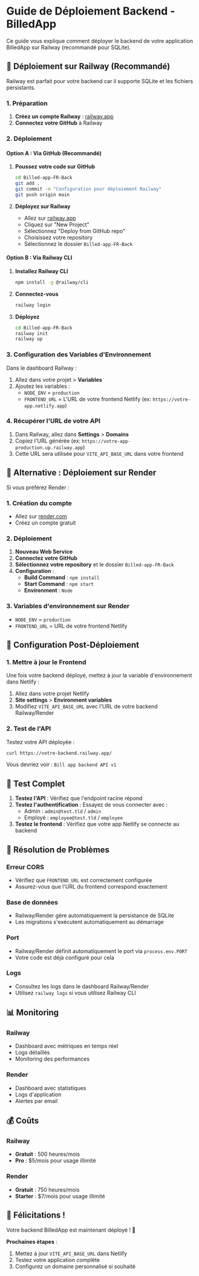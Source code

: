 # Guide de Déploiement Backend - BilledApp

Ce guide vous explique comment déployer le backend de votre application BilledApp sur Railway (recommandé pour SQLite).

## 🚀 Déploiement sur Railway (Recommandé)

Railway est parfait pour votre backend car il supporte SQLite et les fichiers persistants.

### 1. Préparation

1. **Créez un compte Railway** : [railway.app](https://railway.app)
2. **Connectez votre GitHub** à Railway

### 2. Déploiement

#### Option A : Via GitHub (Recommandé)

1. **Poussez votre code sur GitHub**
   ```bash
   cd Billed-app-FR-Back
   git add .
   git commit -m "Configuration pour déploiement Railway"
   git push origin main
   ```

2. **Déployez sur Railway**
   - Allez sur [railway.app](https://railway.app)
   - Cliquez sur "New Project"
   - Sélectionnez "Deploy from GitHub repo"
   - Choisissez votre repository
   - Sélectionnez le dossier `Billed-app-FR-Back`

#### Option B : Via Railway CLI

1. **Installez Railway CLI**
   ```bash
   npm install -g @railway/cli
   ```

2. **Connectez-vous**
   ```bash
   railway login
   ```

3. **Déployez**
   ```bash
   cd Billed-app-FR-Back
   railway init
   railway up
   ```

### 3. Configuration des Variables d'Environnement

Dans le dashboard Railway :

1. Allez dans votre projet > **Variables**
2. Ajoutez les variables :
   - `NODE_ENV` = `production`
   - `FRONTEND_URL` = L'URL de votre frontend Netlify (ex: `https://votre-app.netlify.app`)

### 4. Récupérer l'URL de votre API

1. Dans Railway, allez dans **Settings** > **Domains**
2. Copiez l'URL générée (ex: `https://votre-app-production.up.railway.app`)
3. Cette URL sera utilisée pour `VITE_API_BASE_URL` dans votre frontend

## 🔄 Alternative : Déploiement sur Render

Si vous préférez Render :

### 1. Création du compte
- Allez sur [render.com](https://render.com)
- Créez un compte gratuit

### 2. Déploiement
1. **Nouveau Web Service**
2. **Connectez votre GitHub**
3. **Sélectionnez votre repository** et le dossier `Billed-app-FR-Back`
4. **Configuration** :
   - **Build Command** : `npm install`
   - **Start Command** : `npm start`
   - **Environment** : `Node`

### 3. Variables d'environnement sur Render
- `NODE_ENV` = `production`
- `FRONTEND_URL` = URL de votre frontend Netlify

## 🔧 Configuration Post-Déploiement

### 1. Mettre à jour le Frontend

Une fois votre backend déployé, mettez à jour la variable d'environnement dans Netlify :

1. Allez dans votre projet Netlify
2. **Site settings** > **Environment variables**
3. Modifiez `VITE_API_BASE_URL` avec l'URL de votre backend Railway/Render

### 2. Test de l'API

Testez votre API déployée :
```bash
curl https://votre-backend.railway.app/
```

Vous devriez voir : `Bill app backend API v1`

## 🧪 Test Complet

1. **Testez l'API** : Vérifiez que l'endpoint racine répond
2. **Testez l'authentification** : Essayez de vous connecter avec :
   - Admin : `admin@test.tld` / `admin`
   - Employé : `employee@test.tld` / `employee`
3. **Testez le frontend** : Vérifiez que votre app Netlify se connecte au backend

## 🐛 Résolution de Problèmes

### Erreur CORS
- Vérifiez que `FRONTEND_URL` est correctement configurée
- Assurez-vous que l'URL du frontend correspond exactement

### Base de données
- Railway/Render gère automatiquement la persistance de SQLite
- Les migrations s'exécutent automatiquement au démarrage

### Port
- Railway/Render définit automatiquement le port via `process.env.PORT`
- Votre code est déjà configuré pour cela

### Logs
- Consultez les logs dans le dashboard Railway/Render
- Utilisez `railway logs` si vous utilisez Railway CLI

## 📊 Monitoring

### Railway
- Dashboard avec métriques en temps réel
- Logs détaillés
- Monitoring des performances

### Render
- Dashboard avec statistiques
- Logs d'application
- Alertes par email

## 💰 Coûts

### Railway
- **Gratuit** : 500 heures/mois
- **Pro** : $5/mois pour usage illimité

### Render
- **Gratuit** : 750 heures/mois
- **Starter** : $7/mois pour usage illimité

## 🎉 Félicitations !

Votre backend BilledApp est maintenant déployé ! 🚀

**Prochaines étapes** :
1. Mettez à jour `VITE_API_BASE_URL` dans Netlify
2. Testez votre application complète
3. Configurez un domaine personnalisé si souhaité
